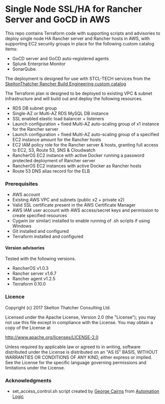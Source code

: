 # Single Node SSL/HA for Rancher Server and GoCD in AWS

This repo contains Terraform code with supporting scripts and advisories to deploy single node HA Rancher server and Rancher hosts in AWS, with supporting EC2 security groups in place for the following custom catalog items:

* GoCD server and GoCD auto-registered agents
* Splunk Enterprise Monitor
* SonarQube.

The deployment is designed for use with STCL-TECH services from the [SkeltonThatcher Rancher Build Engineering custom catalog ](https://github.com/SkeltonThatcher/rancher-buildeng-catalog)

The Terraform plan is designed to be deployed to existing VPC & subnet infrastructure and will build out and deploy the following resources.

* RDS DB subnet group
* Single-AZ or Multi-AZ RDS MySQL DB instance
* SSL enabled elastic load balancer + listeners
* Launch configuration + fixed Multi-AZ auto-scaling group of x1 instance for the Rancher server
* Launch configuration + fixed Multi-AZ auto-scaling group of a specified EC2 instance amount for the Rancher hosts
* EC2 IAM policy role for the Rancher server & hosts, granting full access to EC2, S3, Route 53, SNS & Cloudwatch
* RancherOS EC2 instance with active Docker running a password protected deployment of Rancher server
* RancherOS EC2 instances with active Docker as Rancher hosts
* Route 53 DNS alias record for the ELB

### Prerequisites

* AWS account
* Existing AWS VPC and subnets (public x2 + private x2)
* Valid SSL certificate present in the AWS Certificate Manager
* AWS IAM user account with AWS access/secret keys and permission to create specified resources
* Cygwin (or similar) installed to enable running of .sh scripts if using Windows
* Git installed and configured
* Terraform installed and configured

#### Version advisories
Tested with the following versions.

* RancherOS v1.0.3
* Rancher server v1.6.7
* Rancher agent v1.2.5
* Terraform 0.10.0

### Licence

Copyright (c) 2017 Skelton Thatcher Consulting Ltd.

Licensed under the Apache License, Version 2.0 (the "License"); you may not use this file except in compliance with the License. You may obtain a copy of the License at

http://www.apache.org/licenses/LICENSE-2.0

Unless required by applicable law or agreed to in writing, software distributed under the License is distributed on an "AS IS" BASIS, WITHOUT WARRANTIES OR CONDITIONS OF ANY KIND, either express or implied. See the License for the specific language governing permissions and limitations under the License.

### Acknowledgments

* set_access_control.sh script created by [George Cairns](https://www.linkedin.com/in/george-cairns-9624b621/) from [Automation Logic](http://www.automationlogic.com/)
